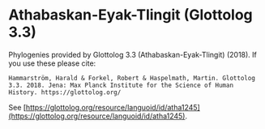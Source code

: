 # Athabaskan-Eyak-Tlingit (Glottolog 3.3)

Phylogenies provided by Glottolog 3.3 (Athabaskan-Eyak-Tlingit) (2018). If you use these please cite:

```
Hammarström, Harald & Forkel, Robert & Haspelmath, Martin. Glottolog 3.3. 2018. Jena: Max Planck Institute for the Science of Human History. https://glottolog.org/
```

See  [https://glottolog.org/resource/languoid/id/atha1245](https://glottolog.org/resource/languoid/id/atha1245).


